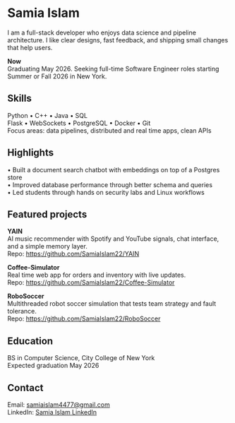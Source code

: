 # Samia Islam

I am a full-stack developer who enjoys data science and pipeline architecture. I like clear designs, fast feedback, and shipping small changes that help users.

**Now**  
Graduating May 2026. Seeking full-time Software Engineer roles starting Summer or Fall 2026 in New York.

## Skills
Python • C++ • Java • SQL  
Flask • WebSockets • PostgreSQL • Docker • Git  
Focus areas: data pipelines, distributed and real time apps, clean APIs

## Highlights
• Built a document search chatbot with embeddings on top of a Postgres store  
• Improved database performance through better schema and queries  
• Led students through hands on security labs and Linux workflows

## Featured projects
**YAIN**  
AI music recommender with Spotify and YouTube signals, chat interface, and a simple memory layer.  
Repo: https://github.com/SamiaIslam22/YAIN

**Coffee-Simulator**  
Real time web app for orders and inventory with live updates.  
Repo: https://github.com/SamiaIslam22/Coffee-Simulator

**RoboSoccer**  
Multithreaded robot soccer simulation that tests team strategy and fault tolerance.  
Repo: https://github.com/SamiaIslam22/RoboSoccer

## Education
BS in Computer Science, City College of New York  
Expected graduation May 2026

## Contact
Email: samiaislam4477@gmail.com  
LinkedIn: [Samia Islam LinkedIn](https://www.linkedin.com/feed/)
